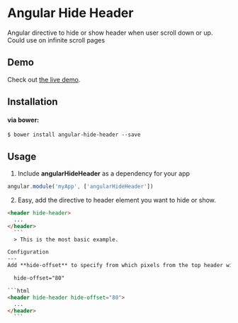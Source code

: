 Angular Hide Header
==================

Angular directive to hide or show header when user scroll down or up.
Could use on infinite scroll pages

Demo
-------
Check out [the live demo](http://embed.plnkr.co/nqZGAzOXbtVtxDq3JHNP/preview).

Installation
-------

#### via bower:

```
$ bower install angular-hide-header --save
```

Usage
---

1. Include **angularHideHeader** as a dependency for your app

  ```js
  angular.module('myApp', ['angularHideHeader'])
  ```
  
2. Easy, add the directive to header element you want to hide or show.

  ```html
  <header hide-header>
    ...
  </header>
    ```
    > This is the most basic example.
  
Configuration
--- 
  Add **hide-offset** to specify from which pixels from the top header will hide. Default value is 60.

    hide-offset="80"
  
  ```html
  <header hide-header hide-offset="80">
    ...
  </header>
    ```
